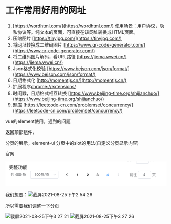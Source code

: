 # 工作常用好用的网址

1. [https://wordhtml.com/](https://wordhtml.com/) 使用场景：用户协议，隐私协议等。纯文本的页面，可直接在该网址转换成HTML页面。
2. 压缩图片 [https://tinyjpg.com/](https://tinyjpg.com/)
3. 将网址转换成二维码图片 [https://www.qr-code-generator.com/](https://www.qr-code-generator.com/)
4. 将二维码图片解码，看URL路径 [https://jiema.wwei.cn/](https://jiema.wwei.cn/)
5. Json格式化校验 [https://www.bejson.com/json/format/](https://www.bejson.com/json/format/)
6. 日期格式化 [http://momentjs.cn/](http://momentjs.cn/)
7. 扩展程序[chrome://extensions/](chrome://extensions/)
8. 时间戳，日期格式相互转换 [https://www.beijing-time.org/shijianchuo/](https://www.beijing-time.org/shijianchuo/)
9. 题库 [https://leetcode-cn.com/problemset/concurrency/](https://leetcode-cn.com/problemset/concurrency/)

vue的element使用，遇到的问题

返回顶部组件，

分页的展示，element-ui 分页中的slot的用法\(自定义分页显示内容\) 

官网

![](.gitbook/assets/image.png)

我们想要：![&#x622A;&#x5C4F;2021-08-25&#x4E0B;&#x5348;2 54 26](https://user-images.githubusercontent.com/49188120/130743616-c4de42e0-78b8-4dee-9dd8-72d6587acef9.png) 

所以需要我们调整一下分页

 ![&#x622A;&#x5C4F;2021-08-25&#x4E0B;&#x5348;3 27 21](https://user-images.githubusercontent.com/49188120/130745843-b7f139b0-4d47-46f2-bbe4-c0bcd5d1426a.png) ![&#x622A;&#x5C4F;2021-08-25&#x4E0B;&#x5348;3 27 26](https://user-images.githubusercontent.com/49188120/130745847-159aacd6-beaa-4e3a-92c9-6c44c2fa4c8f.png)  



